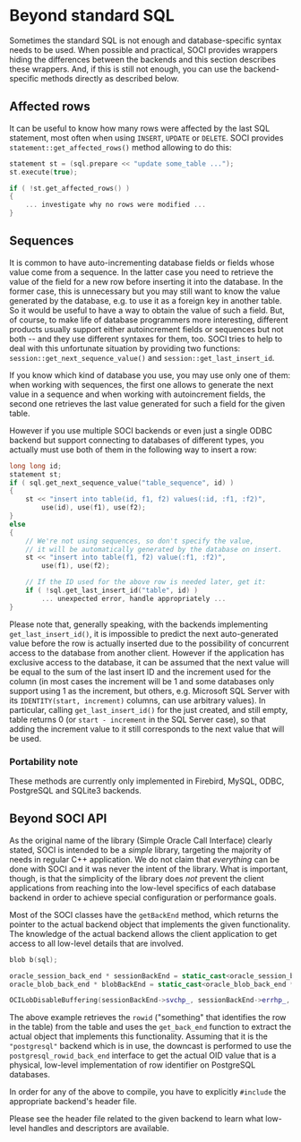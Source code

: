 # Beyond standard SQL

Sometimes the standard SQL is not enough and database-specific syntax needs to be used.
When possible and practical, SOCI provides wrappers hiding the differences between the backends and this section describes these wrappers.
And, if this is still not enough, you can use the backend-specific methods directly as described below.

## Affected rows

It can be useful to know how many rows were affected by the last SQL statement, most often when using `INSERT`, `UPDATE` or `DELETE`.
SOCI provides `statement::get_affected_rows()` method allowing to do this:

```cpp
statement st = (sql.prepare << "update some_table ...");
st.execute(true);

if ( !st.get_affected_rows() )
{
    ... investigate why no rows were modified ...
}
```

## Sequences

It is common to have auto-incrementing database fields or fields whose value come from a sequence.
In the latter case you need to retrieve the value of the field for a new row before inserting it into the database.
In the former case, this is unnecessary but you may still want to know the value generated by the database, e.g. to use it as a foreign key in another table.
So it would be useful to have a way to obtain the value of such a field.
But, of course, to make life of database programmers more interesting, different products usually support either autoincrement fields or sequences but not both -- and they use different syntaxes for them, too.
SOCI tries to help to deal with this unfortunate situation by providing two functions: `session::get_next_sequence_value()` and `session::get_last_insert_id`.

If you know which kind of database you use, you may use only one of them: when working with sequences, the first one allows to generate the next value in a sequence and when working with autoincrement fields, the second one retrieves the last value generated for such a field for the given table.

However if you use multiple SOCI backends or even just a single ODBC backend but support connecting to databases of different types, you actually must use both of them in the following way to insert a row:

```cpp
long long id;
statement st;
if ( sql.get_next_sequence_value("table_sequence", id) )
{
    st << "insert into table(id, f1, f2) values(:id, :f1, :f2)",
        use(id), use(f1), use(f2);
}
else
{
    // We're not using sequences, so don't specify the value,
    // it will be automatically generated by the database on insert.
    st << "insert into table(f1, f2) value(:f1, :f2)",
        use(f1), use(f2);

    // If the ID used for the above row is needed later, get it:
    if ( !sql.get_last_insert_id("table", id) )
        ... unexpected error, handle appropriately ...
}
```

Please note that, generally speaking, with the backends implementing `get_last_insert_id()`, it is impossible to predict the next auto-generated value before the row is actually inserted due to the possibility of concurrent access to the database from another client. However if the application has exclusive access to the database, it can be assumed that the next value will be equal to the sum of the last insert ID and the increment used for the column (in most cases the increment will be 1 and some databases only support using 1 as the increment, but others, e.g. Microsoft SQL Server with its `IDENTITY(start, increment)` columns, can use arbitrary values). In particular, calling `get_last_insert_id()` for the just created, and still empty, table returns 0 (or `start - increment` in the SQL Server case), so that adding the increment value to it still corresponds to the next value that will be used.

### Portability note

These methods are currently only implemented in Firebird, MySQL, ODBC, PostgreSQL and SQLite3 backends.

## Beyond SOCI API

As the original name of the library (Simple Oracle Call Interface) clearly stated, SOCI is intended to be a *simple* library, targeting the majority of needs in regular C++ application.
We do not claim that *everything* can be done with SOCI and it was never the intent of the library.
What is important, though, is that the simplicity of the
library does *not* prevent the client applications from reaching into the low-level specifics of each database backend in order to achieve special configuration or performance goals.

Most of the SOCI classes have the `getBackEnd` method, which returns the pointer to the actual backend object that implements the given functionality.
The knowledge of the actual backend allows the client application to get access to all low-level details that are involved.

```cpp
blob b(sql);

oracle_session_back_end * sessionBackEnd = static_cast<oracle_session_back_end *>(sql.get_back_end());
oracle_blob_back_end * blobBackEnd = static_cast<oracle_blob_back_end *>(b.get_back_end());

OCILobDisableBuffering(sessionBackEnd->svchp_, sessionBackEnd->errhp_, blobBackEnd->lobp_);
```

The above example retrieves the `rowid` ("something" that identifies the row in the table) from the table and uses the `get_back_end` function to extract the actual object that implements this functionality.
Assuming that it is the `"postgresql"` backend which is in use, the downcast is performed to use the `postgresql_rowid_back_end` interface to get the actual OID value that is a physical, low-level implementation of row identifier on PostgreSQL databases.

In order for any of the above to compile, you have to explicitly `#include` the appropriate backend's header file.

Please see the header file related to the given backend to learn what low-level handles and descriptors are available.
